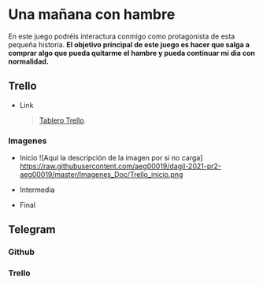# Una mañana con hambre

En este juego podréis interactura conmigo como protagonista de esta pequeña historia. **El objetivo principal de este juego es hacer que salga a comprar algo que pueda quitarme el hambre y pueda continuar mi dia con normalidad.**


## Trello
- Link
	> [Tablero Trello](https://trello.com/b/sQ6hZriy/proyecto-individual).

### Imagenes
- Inicio
![Aquí la descripción de la imagen por si no carga] https://raw.githubusercontent.com/aeg00019/dagil-2021-pr2-aeg00019/master/Imagenes_Doc/Trello_inicio.png
	
- Intermedia
- Final
## Telegram
### Github
### Trello
